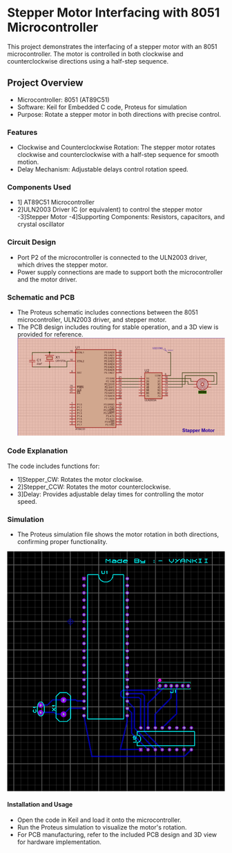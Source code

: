 # Stepper Motor Interfacing with 8051 Microcontroller

This project demonstrates the interfacing of a stepper motor with an 8051 microcontroller.
The motor is controlled in both clockwise and counterclockwise directions using a half-step sequence.

## Project Overview
  - Microcontroller: 8051 (AT89C51)
  - Software: Keil for Embedded C code, Proteus for simulation
  - Purpose: Rotate a stepper motor in both directions with precise control.

### Features
  
  -  Clockwise and Counterclockwise Rotation: The stepper motor rotates clockwise and counterclockwise with a half-step sequence for smooth motion.
  - Delay Mechanism: Adjustable delays control rotation speed.

### Components Used
- 1] AT89C51 Microcontroller
- 2]ULN2003 Driver IC (or equivalent) to control the stepper motor
 -3]Stepper Motor
 -4]Supporting Components: Resistors, capacitors, and crystal oscillator

### Circuit Design
  - Port P2 of the microcontroller is connected to the ULN2003 driver, which drives the stepper motor.
  - Power supply connections are made to support both the microcontroller and the motor driver.
    


### Schematic and PCB
  - The Proteus schematic includes connections between the 8051 microcontroller, ULN2003 driver, and stepper motor.
  - The PCB design includes routing for stable operation, and a 3D view is provided for reference.
   ![RowColumnCipher image](Stapper_Motor_Schemetic.png)

### Code Explanation
The code includes functions for:

- 1]Stepper_CW: Rotates the motor clockwise.
- 2]Stepper_CCW: Rotates the motor counterclockwise.
- 3]Delay: Provides adjustable delay times for controlling the motor speed.

### Simulation
  - The Proteus simulation file shows the motor rotation in both directions, confirming proper functionality.

![RowColumnCipher image](Stapper_Motor_PCB..png)

#### Installation and Usage
  - Open the code in Keil and load it onto the microcontroller.
  - Run the Proteus simulation to visualize the motor's rotation.
  - For PCB manufacturing, refer to the included PCB design and 3D view for hardware implementation.

